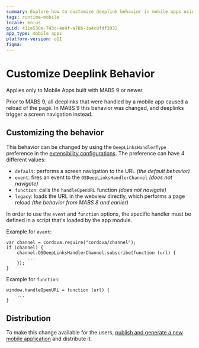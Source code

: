 ```yaml
---
summary: Explore how to customize deeplink behavior in mobile apps using OutSystems 11 (O11) with various `DeepLinksHandlerType` preferences.
tags: runtime-mobile
locale: en-us
guid: 411e538e-743c-4e9f-a78b-1a4c8fdf3932
app_type: mobile apps
platform-version: o11
figma:
---
```


# Customize Deeplink Behavior

<div class="info" markdown="1">

Applies only to Mobile Apps built with MABS 9 or newer.

</div>

Prior to MABS 9, all deeplinks that were handled by a mobile app caused a reload of the page. In MABS 9 this behavior was changed, and deeplinks trigger a screen navigation instead.

## Customizing the behavior

This behavior can be changed by using the `DeepLinksHandlerType` preference in the [extensibility configurations](./extensibility-configurations-json-schema.md). The preference can have 4 different values:
* `default`: performs a screen navigation to the URL *(the default behavior)*
* `event`: fires an event to the `OSDeepLinksHandlerChannel` *(does not navigate)*
* `function`: calls the `handleOpenURL` function *(does not navigate)*
* `legacy`: loads the URL in the webview directly, which performs a page reload *(the behavior from MABS 8 and earlier)*

In order to use the `event` and `function` options, the specific handler must be defined in a script that's loaded by the app module.

Example for `event`:
```
var channel = cordova.require("cordova/channel");
if (channel) {
    channel.OSDeepLinksHandlerChannel.subscribe(function (url) {
        ...
    });
}
```

Example for `function`:
```
window.handleOpenURL = function (url) {
    ...
}
```

## Distribution

To make this change available for the users, [publish and generate a new mobile application](<../generate-distribute-mobile-app/intro.md>) and distribute it.

